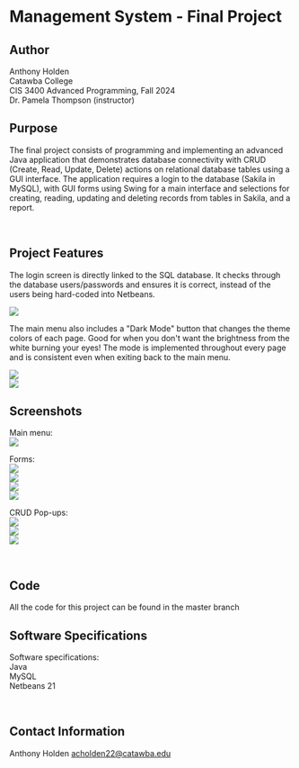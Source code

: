 # Management System - Final Project
## Author
Anthony Holden<br>
Catawba College<br>
CIS 3400 Advanced Programming, Fall 2024<br>
Dr. Pamela Thompson (instructor)<br>

## Purpose
<p>The final project consists of programming and implementing an advanced Java application that demonstrates database connectivity with CRUD (Create, Read, Update, Delete) actions on relational database tables using a GUI interface. The application requires a login to the database (Sakila in MySQL), with GUI forms using Swing for a main interface and selections for creating, reading, updating and deleting records from tables in Sakila, and a report.</p><br>

## Project Features
The login screen is directly linked to the SQL database. It checks through the database users/passwords and ensures it is correct, instead of the users being hard-coded into Netbeans. <br>

<img src="images/LoginForm.png">

The main menu also includes a "Dark Mode" button that changes the theme colors of each page. Good for when you don't want the brightness from the white burning your eyes! The mode is implemented throughout every page and is consistent even when exiting back to the main menu.

<img src="images/ManagementMenu_Ver2.png"><br>
<img src="images/ManagementMenu_Ver2_Dark.png"><br>

## Screenshots
  Main menu:<br>
  <img src="images/ManagementMenu_Ver2.png"><br>
  
  Forms:<br>
  <img src="images/CustomersForm.png"><br>
  <img src="images/CustomersForm_Dark.png"><br>
  <img src="images/ActorsForm.png"><br>
  <img src="images/ReportsForm.png"><br>

  CRUD Pop-ups: <br>
  <img src="images/AddPopup.png"><br>
  <img src="images/EditPopup.png"><br>
  <img src="images/DeletePopup.png"><br>

<br>

## Code
All the code for this project can be found in the master branch <br>

## Software Specifications
<p>
Software specifications:<br>
  Java <br>
  MySQL <br>
  Netbeans 21<br>
</p><br>

## Contact Information
Anthony Holden
acholden22@catawba.edu
